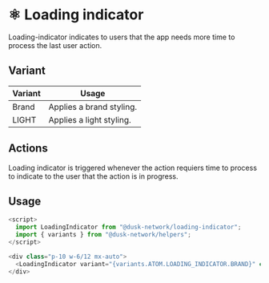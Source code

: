 # ⚛️ Loading indicator

Loading-indicator indicates to users that the app needs more time to process the last user action.


## Variant

| Variant  | Usage                    |
| -------- | ------------------------ |
| Brand    | Applies a brand styling. |
| LIGHT    | Applies a light styling. |


## Actions

Loading indicator is triggered whenever the action requiers time to process to indicate to the user that the action is in progress.

## Usage

```js
<script>
  import LoadingIndicator from "@dusk-network/loading-indicator";
  import { variants } from "@dusk-network/helpers";
</script>

<div class="p-10 w-6/12 mx-auto">
  <LoadingIndicator variant="{variants.ATOM.LOADING_INDICATOR.BRAND}" class="w-48" />
</div>
```